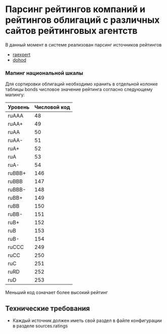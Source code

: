 # Парсинг рейтингов компаний и рейтингов облигаций с различных сайтов рейтинговых агентств

В данный момент в системе реализован парсинг источников рейтингов
* [raexpert](ratings.md)
* [dohod](dohod.md)

### Мапинг национальной шкалы

Для сортировки облигаций необходимо хранить в отдельной колонке таблицы bonds числовое значение рейтинга согласно следующему мапингу:

| Уровень | Числовой код |
|---------|--------------|
| ruAAA   | 48           |
| ruAA+   | 49           |
| ruAA    | 50           |
| ruAA-   | 51           |
| ruA+    | 52           |
| ruA     | 53           |
| ruA-    | 54           |
| ruBBB+  | 146          |
| ruBBB   | 147          |
| ruBBB-  | 148          |
| ruBB+   | 149          |
| ruBB    | 150          |
| ruBB-   | 151          |
| ruB+    | 152          |
| ruB     | 153          |
| ruB-    | 154          |
| ruCCC   | 249          |
| ruCC    | 250          |
| ruC     | 251          |
| ruRD    | 252          |
| ruD     | 253          |

Меньший код означает более высокий рейтинг

## Технические требования

 - Каждый источник должен иметь свой раздел в файле конфигурации в разделе sources.ratings
